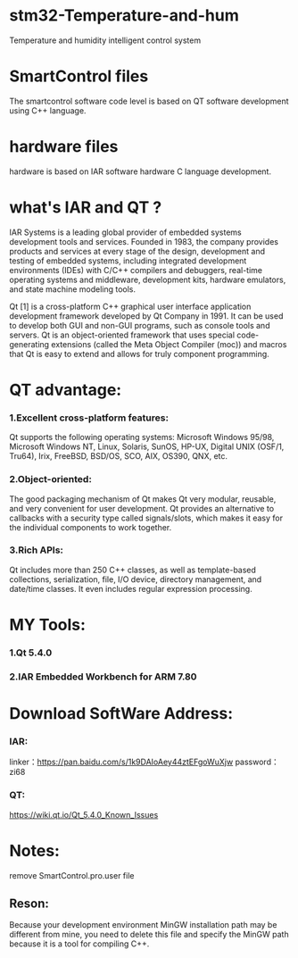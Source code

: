 # stm32-Temperature-and-hum
Temperature and humidity intelligent control system
# SmartControl files
The smartcontrol software code level is based on QT software development using C++ language.
# hardware files
hardware is based on IAR software hardware C language development.
# what's IAR and QT ?
IAR Systems is a leading global provider of embedded systems development tools and services. Founded in 1983, the company provides products and services at every stage of the design, development and testing of embedded systems, including integrated development environments (IDEs) with C/C++ compilers and debuggers, real-time operating systems and middleware, development kits, hardware emulators, and state machine modeling tools.

Qt [1] is a cross-platform C++ graphical user interface application development framework developed by Qt Company in 1991. It can be used to develop both GUI and non-GUI programs, such as console tools and servers. Qt is an object-oriented framework that uses special code-generating extensions (called the Meta Object Compiler (moc)) and macros that Qt is easy to extend and allows for truly component programming.

# QT advantage:

### 1.Excellent cross-platform features:

Qt supports the following operating systems: Microsoft Windows 95/98, Microsoft Windows NT, Linux, Solaris, SunOS, HP-UX, Digital UNIX (OSF/1, Tru64), Irix, FreeBSD, BSD/OS, SCO, AIX, OS390, QNX, etc.

### 2.Object-oriented:

The good packaging mechanism of Qt makes Qt very modular, reusable, and very convenient for user development. Qt provides an alternative to callbacks with a security type called signals/slots, which makes it easy for the individual components to work together.

### 3.Rich APIs:

Qt includes more than 250 C++ classes, as well as template-based collections, serialization, file, I/O device, directory management, and date/time classes. It even includes regular expression processing.

# MY Tools:

### 1.Qt 5.4.0
### 2.IAR Embedded Workbench for ARM 7.80

# Download SoftWare Address:
### IAR:
linker：https://pan.baidu.com/s/1k9DAIoAey44ztEFgoWuXjw 
password：zi68 
### QT:
https://wiki.qt.io/Qt_5.4.0_Known_Issues
# Notes:

remove SmartControl.pro.user file

## Reson:

Because your development environment MinGW installation path may be different from mine, you need to delete this file and specify the MinGW path because it is a tool for compiling C++.


